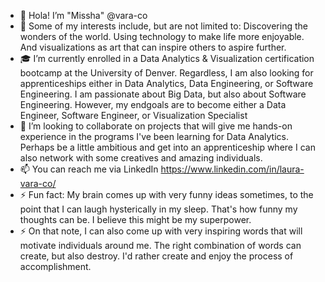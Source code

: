 - 👋 Hola! I’m "Missha" @vara-co
- 👀 Some of my interests include, but are not limited to: Discovering the wonders of the world. Using technology to make life more enjoyable. And visualizations as art that can inspire others to aspire further.
- 🎓 I’m currently enrolled in a Data Analytics & Visualization certification bootcamp at the University of Denver. Regardless, I am also looking for apprenticeships either in Data Analytics, Data Engineering, or Software Engineering. I am passionate about Big Data, but also about Software Engineering. However, my endgoals are to become either a Data Engineer, Software Engineer, or Visualization Specialist
- 💞️ I’m looking to collaborate on projects that will give me hands-on experience in the programs I've been learning for Data Analytics. Perhaps be a little ambitious and get into an apprenticeship where I can also network with some creatives and amazing individuals.
- 📫 You can reach me via LinkedIn https://www.linkedin.com/in/laura-vara-co/
- ⚡ Fun fact: My brain comes up with very funny ideas sometimes, to the point that I can laugh hysterically in my sleep. That's how funny my thoughts can be. I believe this might be my superpower.
- ⚡ On that note, I can also come up with very inspiring words that will motivate individuals around me. The right combination of words can create, but also destroy. I'd rather create and enjoy the process of accomplishment.
